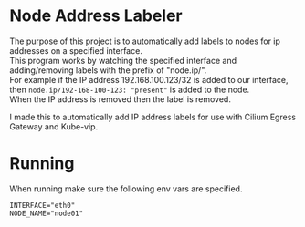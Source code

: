 # Node Address Labeler
The purpose of this project is to automatically add labels to nodes for ip addresses on a specified interface.  
This program works by watching the specified interface and adding/removing labels with the prefix of "node.ip/".  
For example if the IP address 192.168.100.123/32 is added to our interface, then `node.ip/192-168-100-123: "present"` is added to the node.  
When the IP address is removed then the label is removed.  
  
I made this to automatically add IP address labels for use with Cilium Egress Gateway and Kube-vip.

# Running

When running make sure the following env vars are specified.
```
INTERFACE="eth0"
NODE_NAME="node01"
```